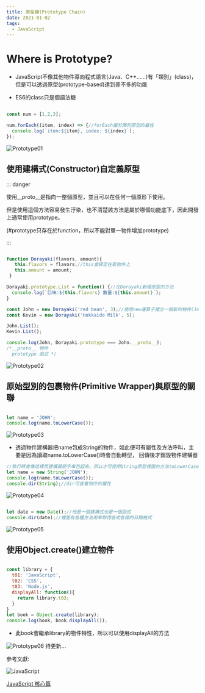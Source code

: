 ```yaml
---
title: 原型鍊(Prototype Chain)
date: 2021-01-02
tags:
  - JavaScript
---
```


# Where is Prototype?

- JavaScript不像其他物件導向程式語言(Java、C++......)有「類別」(class)，
但是可以透過原型(prototype-based)達到差不多的功能

- ES6的class只是個語法糖

```javascript

const num = [1,2,3];

num.forEach((item, index) => {//forEach屬於陣列原型的屬性
  console.log(`item:${item}, index: ${index}`);
});

```

![Prototype01](https://i.imgur.com/4WcM0ji.png)

## 使用建構式(Constructor)自定義原型

::: danger

<p />
<p>使用__proto__是指向一整個原型，並且可以在任何一個原形下使用。</p>
<p>但是使用這個方法容易發生汙染，也不清楚該方法是屬於哪個功能底下，因此開發上通常使用prototype。</p>
<p>(#prototype只存在於function，所以不能對單一物件增加prototype)</p>

:::

```javascript

function Dorayaki(flavors, amount){
   this.flavors = flavors;//this會綁定在新物件上
   this.amount = amount;
 }

Dorayaki.prototype.List = function() {//在Dorayaki新增原型的方法
  console.log(`口味:${this.flavors} 數量:${this.amount}`);
}

const John = new Dorayaki('red bean', 3);//使用new運算子建立一個新的物件(John實體)，並且連結原本的建構物件(Dorayaki)
const Kevin = new Dorayaki('Hokkaido Milk', 5);

John.List();
Kevin.List();

console.log(John, Dorayaki.prototype === John.__proto__);
/*__proto__ 物件
  prototype 函式 */

```

![Prototype02](https://i.imgur.com/JFqIuTd.png)

## 原始型別的包裹物件(Primitive Wrapper)與原型的關聯

```javascript

let name = 'JOHN';
console.log(name.toLowerCase());

```

![Prototype03](https://i.imgur.com/1c6txaY.png)

- 透過物件建構器把name包成String的物件，如此便可有屬性及方法呼叫，主要是因為讀取name.toLowerCase()時會自動轉型，
回傳後才銷毀物件建構器

```javascript
//執行時會像這樣用建構器把字串包起來，所以才可使用String原型裡面的方法toLowerCase()轉成小寫
let name = new String('JOHN');
console.log(name.toLowerCase());
console.dir(String);//dir可查看物件的屬性

```

![Prototype04](https://i.imgur.com/viVykVY.png)

```javascript

let date = new Date();//他是一個建構式也是一個函式
console.dir(date);//裡面有各種方法用來取得各式各樣的日期格式

```

![Prototype05](https://i.imgur.com/cDsssQW.png)

## 使用Object.create()建立物件

```javascript

const library = {
  t01: 'JavaScript',
  t02: 'CSS',
  t03: 'Node.js',
  displayAll: function(){
    return library.t03;
  }
}
let book = Object.create(library);
console.log(book, book.displayAll());

```
- 此book會繼承library的物件特性，所以可以使用displayAll的方法

![Prototype06](https://i.imgur.com/lt4T1ns.png)
待更新...

參考文獻:<br/>

![JavaScript](https://i.imgur.com/SyxELUw.jpg)<br/>

[JavaScript 核心篇](https://www.hexschool.com/courses/js-core.html "Title")<br/>

<Vssue  />